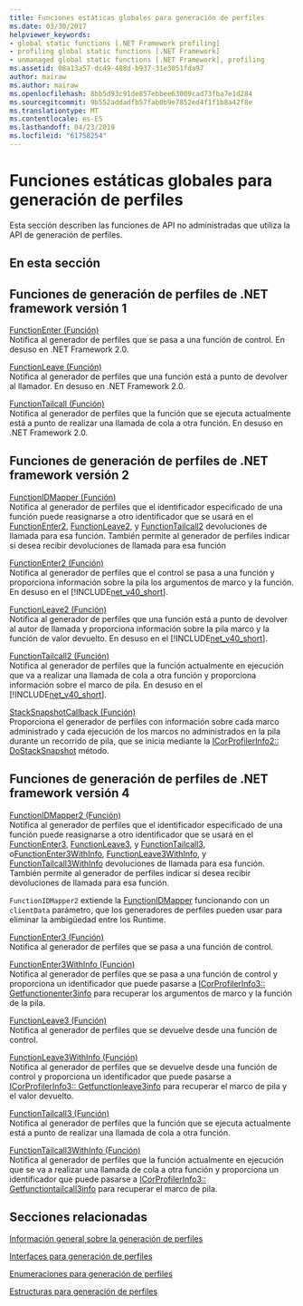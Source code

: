 ```yaml
---
title: Funciones estáticas globales para generación de perfiles
ms.date: 03/30/2017
helpviewer_keywords:
- global static functions [.NET Framework profiling]
- profiling global static functions [.NET Framework]
- unmanaged global static functions [.NET Framework], profiling
ms.assetid: 08a13a57-dc49-488d-b937-31e3051fda97
author: mairaw
ms.author: mairaw
ms.openlocfilehash: 8bb5d93c91de857ebbee63009cad73fba7e1d284
ms.sourcegitcommit: 9b552addadfb57fab0b9e7852ed4f1f1b8a42f8e
ms.translationtype: MT
ms.contentlocale: es-ES
ms.lasthandoff: 04/23/2019
ms.locfileid: "61758254"
---
```

# <a name="profiling-global-static-functions"></a>Funciones estáticas globales para generación de perfiles
Esta sección describen las funciones de API no administradas que utiliza la API de generación de perfiles.  
  
## <a name="in-this-section"></a>En esta sección  
  
## <a name="net-framework-version-1-profiling-functions"></a>Funciones de generación de perfiles de .NET framework versión 1  
 [FunctionEnter (Función)](../../../../docs/framework/unmanaged-api/profiling/functionenter-function.md)  
 Notifica al generador de perfiles que se pasa a una función de control. En desuso en .NET Framework 2.0.  
  
 [FunctionLeave (Función)](../../../../docs/framework/unmanaged-api/profiling/functionleave-function.md)  
 Notifica al generador de perfiles que una función está a punto de devolver al llamador. En desuso en .NET Framework 2.0.  
  
 [FunctionTailcall (Función)](../../../../docs/framework/unmanaged-api/profiling/functiontailcall-function.md)  
 Notifica al generador de perfiles que la función que se ejecuta actualmente está a punto de realizar una llamada de cola a otra función. En desuso en .NET Framework 2.0.  
  
## <a name="net-framework-version-2-profiling-functions"></a>Funciones de generación de perfiles de .NET framework versión 2  
 [FunctionIDMapper (Función)](../../../../docs/framework/unmanaged-api/profiling/functionidmapper-function.md)  
 Notifica al generador de perfiles que el identificador especificado de una función puede reasignarse a otro identificador que se usará en el [FunctionEnter2](../../../../docs/framework/unmanaged-api/profiling/functionenter2-function.md), [FunctionLeave2](../../../../docs/framework/unmanaged-api/profiling/functionleave2-function.md), y [FunctionTailcall2](../../../../docs/framework/unmanaged-api/profiling/functiontailcall2-function.md) devoluciones de llamada para esa función. También permite al generador de perfiles indicar si desea recibir devoluciones de llamada para esa función  
  
 [FunctionEnter2 (Función)](../../../../docs/framework/unmanaged-api/profiling/functionenter2-function.md)  
 Notifica al generador de perfiles que el control se pasa a una función y proporciona información sobre la pila los argumentos de marco y la función. En desuso en el [!INCLUDE[net_v40_short](../../../../includes/net-v40-short-md.md)].  
  
 [FunctionLeave2 (Función)](../../../../docs/framework/unmanaged-api/profiling/functionleave2-function.md)  
 Notifica al generador de perfiles que una función está a punto de devolver al autor de llamada y proporciona información sobre la pila marco y la función de valor devuelto. En desuso en el [!INCLUDE[net_v40_short](../../../../includes/net-v40-short-md.md)].  
  
 [FunctionTailcall2 (Función)](../../../../docs/framework/unmanaged-api/profiling/functiontailcall2-function.md)  
 Notifica al generador de perfiles que la función actualmente en ejecución que va a realizar una llamada de cola a otra función y proporciona información sobre el marco de pila. En desuso en el [!INCLUDE[net_v40_short](../../../../includes/net-v40-short-md.md)].  
  
 [StackSnapshotCallback (Función)](../../../../docs/framework/unmanaged-api/profiling/stacksnapshotcallback-function.md)  
 Proporciona el generador de perfiles con información sobre cada marco administrado y cada ejecución de los marcos no administrados en la pila durante un recorrido de pila, que se inicia mediante la [ICorProfilerInfo2:: DoStackSnapshot](../../../../docs/framework/unmanaged-api/profiling/icorprofilerinfo2-dostacksnapshot-method.md) método.  
  
## <a name="net-framework-version-4-profiling-functions"></a>Funciones de generación de perfiles de .NET framework versión 4  
 [FunctionIDMapper2 (Función)](../../../../docs/framework/unmanaged-api/profiling/functionidmapper2-function.md)  
 Notifica al generador de perfiles que el identificador especificado de una función puede reasignarse a otro identificador que se usará en el [FunctionEnter3](../../../../docs/framework/unmanaged-api/profiling/functionenter3-function.md), [FunctionLeave3](../../../../docs/framework/unmanaged-api/profiling/functionleave3-function.md), y [FunctionTailcall3](../../../../docs/framework/unmanaged-api/profiling/functiontailcall3-function.md), o[FunctionEnter3WithInfo](../../../../docs/framework/unmanaged-api/profiling/functionenter3withinfo-function.md), [FunctionLeave3WithInfo](../../../../docs/framework/unmanaged-api/profiling/functionleave3withinfo-function.md), y [FunctionTailcall3WithInfo](../../../../docs/framework/unmanaged-api/profiling/functiontailcall3withinfo-function.md) devoluciones de llamada para esa función. También permite al generador de perfiles indicar si desea recibir devoluciones de llamada para esa función.  
  
 `FunctionIDMapper2` extiende la [FunctionIDMapper](../../../../docs/framework/unmanaged-api/profiling/functionidmapper-function.md) funcionando con un `clientData` parámetro, que los generadores de perfiles pueden usar para eliminar la ambigüedad entre los Runtime.  
  
 [FunctionEnter3 (Función)](../../../../docs/framework/unmanaged-api/profiling/functionenter3-function.md)  
 Notifica al generador de perfiles que se pasa a una función de control.  
  
 [FunctionEnter3WithInfo (Función)](../../../../docs/framework/unmanaged-api/profiling/functionenter3withinfo-function.md)  
 Notifica al generador de perfiles que se pasa a una función de control y proporciona un identificador que puede pasarse a [ICorProfilerInfo3:: Getfunctionenter3info](../../../../docs/framework/unmanaged-api/profiling/icorprofilerinfo3-getfunctionenter3info-method.md) para recuperar los argumentos de marco y la función de la pila.  
  
 [FunctionLeave3 (Función)](../../../../docs/framework/unmanaged-api/profiling/functionleave3-function.md)  
 Notifica al generador de perfiles que se devuelve desde una función de control.  
  
 [FunctionLeave3WithInfo (Función)](../../../../docs/framework/unmanaged-api/profiling/functionleave3withinfo-function.md)  
 Notifica al generador de perfiles que se devuelve desde una función de control y proporciona un identificador que puede pasarse a [ICorProfilerInfo3:: Getfunctionleave3info](../../../../docs/framework/unmanaged-api/profiling/icorprofilerinfo3-getfunctionleave3info-method.md) para recuperar el marco de pila y el valor devuelto.  
  
 [FunctionTailcall3 (Función)](../../../../docs/framework/unmanaged-api/profiling/functiontailcall3-function.md)  
 Notifica al generador de perfiles que la función que se ejecuta actualmente está a punto de realizar una llamada de cola a otra función.  
  
 [FunctionTailcall3WithInfo (Función)](../../../../docs/framework/unmanaged-api/profiling/functiontailcall3withinfo-function.md)  
 Notifica al generador de perfiles que la función actualmente en ejecución que se va a realizar una llamada de cola a otra función y proporciona un identificador que puede pasarse a [ICorProfilerInfo3:: Getfunctiontailcall3info](../../../../docs/framework/unmanaged-api/profiling/icorprofilerinfo3-getfunctiontailcall3info-method.md) para recuperar el marco de pila.  
  
## <a name="related-sections"></a>Secciones relacionadas  
 [Información general sobre la generación de perfiles](../../../../docs/framework/unmanaged-api/profiling/profiling-overview.md)  
  
 [Interfaces para generación de perfiles](../../../../docs/framework/unmanaged-api/profiling/profiling-interfaces.md)  
  
 [Enumeraciones para generación de perfiles](../../../../docs/framework/unmanaged-api/profiling/profiling-enumerations.md)  
  
 [Estructuras para generación de perfiles](../../../../docs/framework/unmanaged-api/profiling/profiling-structures.md)
